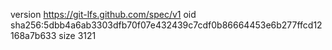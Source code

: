 version https://git-lfs.github.com/spec/v1
oid sha256:5dbb4a6ab3303dfb70f07e432439c7cdf0b86664453e6b277ffcd12168a7b633
size 3121
